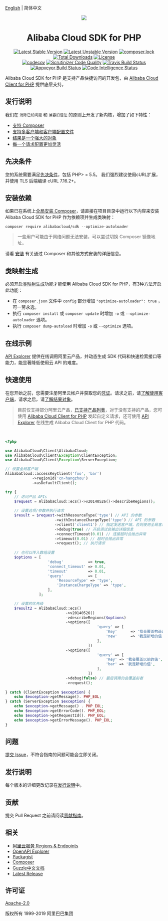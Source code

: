 [English](./README.md) | 简体中文


<p align="center">
<a href=" https://www.aliyun.com"><img src="https://aliyunsdk-pages.alicdn.com/icons/Aliyun.svg"></a>
</p>

<h1 align="center">Alibaba Cloud SDK for PHP</h1>

<p align="center">
<a href="https://packagist.org/packages/alibabacloud/sdk"><img src="https://poser.pugx.org/alibabacloud/sdk/v/stable" alt="Latest Stable Version"></a>
<a href="https://packagist.org/packages/alibabacloud/sdk"><img src="https://poser.pugx.org/alibabacloud/sdk/v/unstable" alt="Latest Unstable Version"></a>
<a href="https://packagist.org/packages/alibabacloud/sdk"><img src="https://poser.pugx.org/alibabacloud/sdk/composerlock" alt="composer.lock"></a>
<a href="https://packagist.org/packages/alibabacloud/sdk"><img src="https://poser.pugx.org/alibabacloud/sdk/downloads" alt="Total Downloads"></a>
<a href="https://packagist.org/packages/alibabacloud/sdk"><img src="https://poser.pugx.org/alibabacloud/sdk/license" alt="License"></a>
<br/>
<a href="https://codecov.io/gh/aliyun/openapi-sdk-php"><img src="https://codecov.io/gh/aliyun/openapi-sdk-php/branch/master/graph/badge.svg" alt="codecov"></a>
<a href="https://scrutinizer-ci.com/g/aliyun/openapi-sdk-php"><img src="https://scrutinizer-ci.com/g/aliyun/openapi-sdk-php/badges/quality-score.png" alt="Scrutinizer Code Quality"></a>
<a href="https://travis-ci.org/aliyun/openapi-sdk-php"><img src="https://travis-ci.org/aliyun/openapi-sdk-php.svg?branch=master" alt="Travis Build Status"></a>
<a href="https://ci.appveyor.com/project/aliyun/openapi-sdk-php"><img src="https://ci.appveyor.com/api/projects/status/mddt341e3hpju1nw/branch/master?svg=true" alt="Appveyor Build Status"></a>
<a href="https://scrutinizer-ci.com/code-intelligence"><img src="https://scrutinizer-ci.com/g/aliyun/openapi-sdk-php/badges/code-intelligence.svg" alt="Code Intelligence Status"></a>
</p>


Alibaba Cloud SDK for PHP 是支持产品快捷访问的开发包，由 [Alibaba Cloud Client for PHP][client] 提供底层支持。


## 发行说明
我们在 `消除已知问题` 和 `兼容旧语法` 的原则上开发了新内核，增加了如下特性：
- [支持 Composer][packagist]
- [支持多客户端和客户端配置文件][clients]
- [结果是一个强大的对象][result]
- [每一个请求配置更加灵活][request]


## 先决条件
您的系统需要满足[先决条件](docs/0-Prerequisites-CN.md)，包括 PHP> = 5.5。 我们强烈建议使用cURL扩展，并使用 TLS 后端编译 cURL 7.16.2+。


## 安装依赖
如果已在系统上[全局安装 Composer](https://getcomposer.org/doc/00-intro.md#globally)，请直接在项目目录中运行以下内容来安装 Alibaba Cloud SDK for PHP 作为依赖项并生成类映射：
```
composer require alibabacloud/sdk --optimize-autoloader
```
> 一些用户可能由于网络问题无法安装，可以尝试切换 Composer 镜像地址。

请看 [安装](docs/1-Installation-CN.md) 有关通过 Composer 和其他方式安装的详细信息。


## 类映射生成
必须开启[类映射生成][class-map-generation]功能才能使用 Alibaba Cloud SDK for PHP，有3种方法开启此功能：

- 在 `composer.json` 文件中 `config` 部分增加 `"optimize-autoloader": true` ，可一劳永逸。
- 执行 `composer install` 或 `composer update` 时增加 `-o` 或 `--optimize-autoloader` 选项。
- 执行 `composer dump-autoload` 时增加 `-o` 或 `--optimize` 选项。


## 在线示例
[API Explorer](https://api.aliyun.com) 提供在线调用阿里云产品，并动态生成 SDK 代码和快速检索接口等能力，能显著降低使用云 API 的难度。


## 快速使用
在您开始之前，您需要注册阿里云帐户并获取您的[凭证](https://usercenter.console.aliyun.com/#/manage/ak)。请求之前，请[了解使用客户端][clients]，请求之后，请[了解结果对象][result]。

> 目前仅支持部分阿里云产品，[已支持产品列表](SUPPORTED-CN.md)，对于没有支持的产品，您可使用 [Alibaba Cloud Client for PHP][request] 发起自定义请求，还可使用 [API Explorer](https://api.aliyun.com) 在线生成 Alibaba Cloud Client for PHP 代码。

<br/>

```php
<?php

use AlibabaCloud\Client\AlibabaCloud;
use AlibabaCloud\Client\Exception\ClientException;
use AlibabaCloud\Client\Exception\ServerException;

// 设置全局客户端
AlibabaCloud::accessKeyClient('foo', 'bar')
            ->regionId('cn-hangzhou')
            ->asDefaultClient();

try {
    // 访问产品 APIs
    $request = AlibabaCloud::ecs()->v20140526()->describeRegions();
    
    // 设置选项/参数并执行请求
    $result = $request->withResourceType('type') // API 的参数
                      ->withInstanceChargeType('type') // API 的参数
                      ->client('client1') // 指定发送客户端，否则使用全局客户端
                      ->debug(true) // 开启调试会输出详细信息
                      ->connectTimeout(0.01) // 连接超时会抛出异常
                      ->timeout(0.01) // 超时会抛出异常
                      ->request(); // 执行请求
    
    // 也可以传入数组设置
    $options = [
                   'debug'           => true,
                   'connect_timeout' => 0.01,
                   'timeout'         => 0.01,
                   'query'           => [
                       'ResourceType' => 'type',
                       'InstanceChargeType' => 'type',
                   ],
               ];

    // 设置的优先级
    $result2 = AlibabaCloud::ecs()
                           ->v20140526()
                           ->describeRegions($options)
                           ->options([
                                         'query' => [
                                             'Key'      => '我会覆盖构造函数的这个值',
                                             'new'      => '我是新增的值',
                                         ],
                                     ])
                           ->options([
                                         'query' => [
                                             'Key' => '我会覆盖以前的值',
                                             'bar' => '我是新增的值',
                                         ],
                                     ])
                           ->debug(false) // 最后调用的会覆盖前者
                           ->request();
    
} catch (ClientException $exception) {
    echo $exception->getMessage(). PHP_EOL;
} catch (ServerException $exception) {
    echo $exception->getMessage() . PHP_EOL;
    echo $exception->getErrorCode(). PHP_EOL;
    echo $exception->getRequestId(). PHP_EOL;
    echo $exception->getErrorMessage(). PHP_EOL;
}
```


## 问题
[提交 Issue](https://github.com/aliyun/openapi-sdk-php/issues/new/choose)，不符合指南的问题可能会立即关闭。


## 发行说明
每个版本的详细更改记录在[发行说明](CHANGELOG.md)中。


## 贡献
提交 Pull Request 之前请阅读[贡献指南](CONTRIBUTING.md)。


## 相关
* [阿里云服务 Regions & Endpoints][endpoints]
* [OpenAPI Explorer][open-api]
* [Packagist][packagist]
* [Composer][composer]
* [Guzzle中文文档][guzzle-docs]
* [Latest Release][latest-release]


## 许可证
[Apache-2.0](LICENSE.md)

版权所有 1999-2019 阿里巴巴集团


[open-api]: https://api.aliyun.com
[latest-release]: https://github.com/aliyun/openapi-sdk-php
[guzzle-docs]: https://guzzle-cn.readthedocs.io/zh_CN/latest/request-options.html
[composer]: http://getcomposer.org
[packagist]: https://packagist.org/packages/alibabacloud/sdk
[client]: https://github.com/aliyun/openapi-sdk-php-client/blob/master/README-CN.md#alibaba-cloud-client-for-php
[clients]: https://github.com/aliyun/openapi-sdk-php-client/blob/master/docs/2-Client-CN.md
[request]: https://github.com/aliyun/openapi-sdk-php-client/blob/master/docs/3-Request-CN.md
[result]: https://github.com/aliyun/openapi-sdk-php-client/blob/master/docs/4-Result-CN.md
[ak]: https://usercenter.console.aliyun.com/?spm=5176.doc52740.2.3.QKZk8w#/manage/ak
[home]: https://home.console.aliyun.com/?spm=5176.doc52740.2.4.QKZk8w
[cURL]: http://php.net/manual/en/book.curl.php
[OPCache]: http://php.net/manual/en/book.opcache.php
[xdebug]: http://xdebug.org
[OpenSSL]: http://php.net/manual/en/book.openssl.php
[aliyun]: https://www.aliyun.com
[alibabacloud]: https://www.alibabacloud.com
[endpoints]: https://developer.aliyun.com/endpoints
[class-map-generation]:https://getcomposer.org/doc/articles/autoloader-optimization.md#optimization-level-1-class-map-generation
